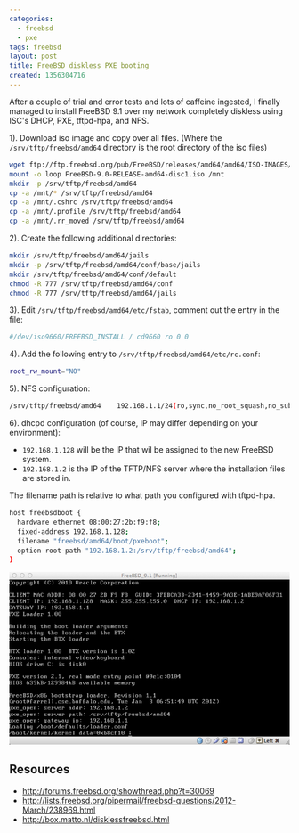 ```yaml
---
categories:
  - freebsd
  - pxe
tags: freebsd
layout: post
title: FreeBSD diskless PXE booting
created: 1356304716
---
```


After a couple of trial and error tests and lots of caffeine ingested, I finally managed to install FreeBSD 9.1 over my network completely diskless using ISC's DHCP, PXE, tftpd-hpa, and NFS.

1). Download iso image and copy over all files. (Where the `/srv/tftp/freebsd/amd64` directory is the root directory of the iso files)

```bash
wget ftp://ftp.freebsd.org/pub/FreeBSD/releases/amd64/amd64/ISO-IMAGES/9.0/FreeBSD-9.0-RELEASE-amd64-disc1.iso
mount -o loop FreeBSD-9.0-RELEASE-amd64-disc1.iso /mnt
mkdir -p /srv/tftp/freebsd/amd64
cp -a /mnt/* /srv/tftp/freebsd/amd64
cp -a /mnt/.cshrc /srv/tftp/freebsd/amd64
cp -a /mnt/.profile /srv/tftp/freebsd/amd64
cp -a /mnt/.rr_moved /srv/tftp/freebsd/amd64
```

2). Create the following additional directories:

```bash
mkdir /srv/tftp/freebsd/amd64/jails
mkdir -p /srv/tftp/freebsd/amd64/conf/base/jails
mkdir /srv/tftp/freebsd/amd64/conf/default
chmod -R 777 /srv/tftp/freebsd/amd64/conf
chmod -R 777 /srv/tftp/freebsd/amd64/jails
```

3). Edit `/srv/tftp/freebsd/amd64/etc/fstab`, comment out the entry in the file:

```bash
#/dev/iso9660/FREEBSD_INSTALL / cd9660 ro 0 0
```

4). Add the following entry to `/srv/tftp/freebsd/amd64/etc/rc.conf`:

```bash
root_rw_mount="NO"
```

5). NFS configuration:

```bash
/srv/tftp/freebsd/amd64    192.168.1.1/24(ro,sync,no_root_squash,no_subtree_check)
```

6). dhcpd configuration (of course, IP may differ depending on your environment):

* `192.168.1.128` will be the IP that wil be assigned to the new FreeBSD system.
* `192.168.1.2` is the IP of the TFTP/NFS server where the installation files are stored in.

The filename path is relative to what path you configured with tftpd-hpa.

```bash
host freebsdboot {
  hardware ethernet 08:00:27:2b:f9:f8;
  fixed-address 192.168.1.128;
  filename "freebsd/amd64/boot/pxeboot";
  option root-path "192.168.1.2:/srv/tftp/freebsd/amd64";
}
```

<img src="/assets/freebsd/FreeBSD_diskless_PXE.png" alt="FreeBSD Diskless PXE" title="FreeBSD Diskless PXE image" />

## Resources

* <a href="http://forums.freebsd.org/showthread.php?t=30069" target="_blank">http://forums.freebsd.org/showthread.php?t=30069</a>
* <a href="http://lists.freebsd.org/pipermail/freebsd-questions/2012-March/238969.html" target="_blank">http://lists.freebsd.org/pipermail/freebsd-questions/2012-March/238969.html</a>
* <a href="http://box.matto.nl/disklessfreebsd.html" target="_blank">http://box.matto.nl/disklessfreebsd.html</a>
